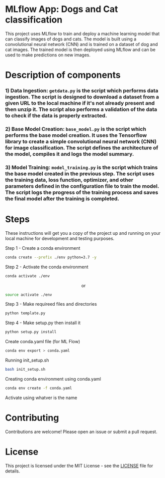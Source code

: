 # MLflow App: Dogs and Cat classification

This project uses MLflow to train and deploy a machine learning model that can classify images of dogs and cats. The model is built using a convolutional neural network (CNN) and is trained on a dataset of dog and cat images. The trained model is then deployed using MLflow and can be used to make predictions on new images.


# Description of components

### 1) Data Ingestion: `getdata.py` is the script which performs data ingestion. The script is designed to download a dataset from a given URL to the local machine if it's not already present and then unzip it. The script also performs a validation of the data to check if the data is properly extracted.

### 2) Base Model Creation: `base_model.py` is the script which performs the base model creation. It uses the Tensorflow library to create a simple convolutional neural network (CNN) for image classification. The script defines the architecture of the model, compiles it and logs the model summary.

### 3) Model Training: `model_training.py` is the script which trains the base model created in the previous step. The script uses the training data, loss function, optimizer, and other parameters defined in the configuration file to train the model. The script logs the progress of the training process and saves the final model after the training is completed.

# Steps
These instructions will get you a copy of the project up and running on your local machine for development and testing purposes.



Step 1 - Create a conda environment
```bash
conda create --prefix ./env python=3.7 -y
```

Step 2 - Activate the conda environment
```bash
conda activate ./env
```
<p align="center">or</p>

```bash
source activate ./env
```

Step 3 - Make requireed files and directories
```bash
python template.py
```

Step 4 - Make setup.py then install it
```bash
python setup.py install
```

Create conda.yaml file (for ML Flow)
```bash
conda env export > conda.yaml
```


Running init_setup.sh
```bash
bash init_setup.sh
```


Creating conda environment using conda.yaml
```bash
conda env create -f conda.yaml
```
Activate using whatver is the name


# Contributing
Contributions are welcome! Please open an issue or submit a pull request.

# License
This project is licensed under the MIT License - see the [LICENSE](LICENSE) file for details.
